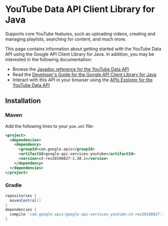 # YouTube Data API Client Library for Java

Supports core YouTube features, such as uploading videos, creating and managing playlists, searching for content, and much more.

This page contains information about getting started with the YouTube Data API
using the Google API Client Library for Java. In addition, you may be interested
in the following documentation:

* Browse the [Javadoc reference for the YouTube Data API][javadoc]
* Read the [Developer's Guide for the Google API Client Library for Java][google-api-client].
* Interact with this API in your browser using the [APIs Explorer for the YouTube Data API][api-explorer]

## Installation

### Maven

Add the following lines to your `pom.xml` file:

```xml
<project>
  <dependencies>
    <dependency>
      <groupId>com.google.apis</groupId>
      <artifactId>google-api-services-youtube</artifactId>
      <version>v3-rev20190827-1.30.1</version>
    </dependency>
  </dependencies>
</project>
```

### Gradle

```gradle
repositories {
  mavenCentral()
}
dependencies {
  compile 'com.google.apis:google-api-services-youtube:v3-rev20190827-1.30.1'
}
```

[javadoc]: https://googleapis.dev/java/google-api-services-youtube/latest/index.html
[google-api-client]: https://github.com/googleapis/google-api-java-client/
[api-explorer]: https://developers.google.com/apis-explorer/#p/abusiveexperiencereport/v1/
